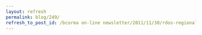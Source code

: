 ```yaml
---
layout: refresh
permalink: blog/249/
refresh_to_post_id: /bcorma on-line newsletter/2011/11/30/rdos-regional-trails-master-plan-process-recognizing-summer-motorized-recreation
---
```

